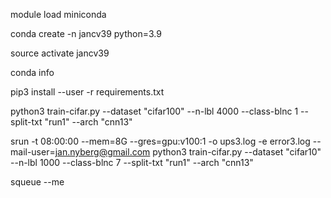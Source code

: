 module load miniconda

conda create -n jancv39 python=3.9

source activate jancv39

conda info

pip3 install --user -r requirements.txt

python3 train-cifar.py --dataset "cifar100" --n-lbl 4000 --class-blnc 1 --split-txt "run1" --arch "cnn13"

srun -t 08:00:00 --mem=8G --gres=gpu:v100:1 -o ups3.log -e error3.log --mail-user=jan.nyberg@gmail.com python3 train-cifar.py --dataset "cifar10" --n-lbl 1000 --class-blnc 7 --split-txt "run1" --arch "cnn13"


squeue --me